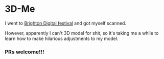 # 3D-Me

I went to [Brighton Digital festival](http://www.3dify.co.uk) and got myself scanned.

However, apparently I can't 3D model for shit, so it's taking me a while to learn how to make hilarious adjustments to my model.

### PRs welcome!!!
